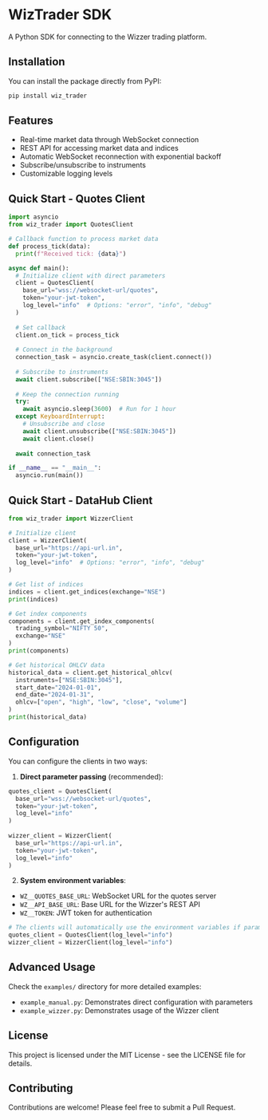 # WizTrader SDK

A Python SDK for connecting to the Wizzer trading platform.

## Installation

You can install the package directly from PyPI:

```bash
pip install wiz_trader
```

## Features

- Real-time market data through WebSocket connection
- REST API for accessing market data and indices
- Automatic WebSocket reconnection with exponential backoff
- Subscribe/unsubscribe to instruments
- Customizable logging levels

## Quick Start - Quotes Client

```python
import asyncio
from wiz_trader import QuotesClient

# Callback function to process market data
def process_tick(data):
  print(f"Received tick: {data}")

async def main():
  # Initialize client with direct parameters
  client = QuotesClient(
    base_url="wss://websocket-url/quotes",
    token="your-jwt-token",
    log_level="info"  # Options: "error", "info", "debug"
  )
  
  # Set callback
  client.on_tick = process_tick
  
  # Connect in the background
  connection_task = asyncio.create_task(client.connect())
  
  # Subscribe to instruments
  await client.subscribe(["NSE:SBIN:3045"])
  
  # Keep the connection running
  try:
    await asyncio.sleep(3600)  # Run for 1 hour
  except KeyboardInterrupt:
    # Unsubscribe and close
    await client.unsubscribe(["NSE:SBIN:3045"])
    await client.close()
      
  await connection_task

if __name__ == "__main__":
  asyncio.run(main())
```

## Quick Start - DataHub Client

```python
from wiz_trader import WizzerClient

# Initialize client
client = WizzerClient(
  base_url="https://api-url.in",
  token="your-jwt-token",
  log_level="info"  # Options: "error", "info", "debug"
)

# Get list of indices
indices = client.get_indices(exchange="NSE")
print(indices)

# Get index components
components = client.get_index_components(
  trading_symbol="NIFTY 50", 
  exchange="NSE"
)
print(components)

# Get historical OHLCV data
historical_data = client.get_historical_ohlcv(
  instruments=["NSE:SBIN:3045"],
  start_date="2024-01-01",
  end_date="2024-01-31",
  ohlcv=["open", "high", "low", "close", "volume"]
)
print(historical_data)
```

## Configuration

You can configure the clients in two ways:

1. **Direct parameter passing** (recommended):
  ```python
  quotes_client = QuotesClient(
    base_url="wss://websocket-url/quotes",
    token="your-jwt-token",
    log_level="info"
  )
   
  wizzer_client = WizzerClient(
    base_url="https://api-url.in",
    token="your-jwt-token",
    log_level="info"
  )
  ```

2. **System environment variables**:
  - `WZ__QUOTES_BASE_URL`: WebSocket URL for the quotes server
  - `WZ__API_BASE_URL`: Base URL for the Wizzer's REST API
  - `WZ__TOKEN`: JWT token for authentication

  ```python
  # The clients will automatically use the environment variables if parameters are not provided
  quotes_client = QuotesClient(log_level="info")
  wizzer_client = WizzerClient(log_level="info")
  ```

## Advanced Usage

Check the `examples/` directory for more detailed examples:

- `example_manual.py`: Demonstrates direct configuration with parameters
- `example_wizzer.py`: Demonstrates usage of the Wizzer client

## License

This project is licensed under the MIT License - see the LICENSE file for details.

## Contributing

Contributions are welcome! Please feel free to submit a Pull Request.